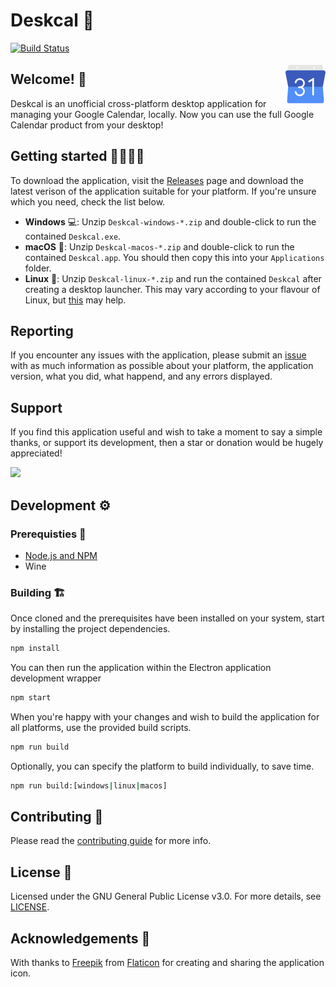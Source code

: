 # Deskcal 📅
[![Build Status](https://travis-ci.com/cognophile/Deskcal.svg?branch=master)](https://travis-ci.com/cognophile/Deskcal) 

<img src="resources/icon.png" alt="google-calendar-icon" width="64" height="64" align="right" hspace="0" vspace="3"/>

## Welcome! 👋
Deskcal is an unofficial cross-platform desktop application for managing your Google Calendar, locally. Now you can use the full Google Calendar product from your desktop! 

## Getting started 👩‍💻👨‍💻
To download the application, visit the [Releases](https://github.com/cognophile/Deskcal/releases) page and download the latest verison of the application suitable for your platform. If you're unsure which you need, check the list below.

* **Windows** 💻: Unzip `Deskcal-windows-*.zip` and double-click to run the contained `Deskcal.exe`.
* **macOS** 🍎: Unzip `Deskcal-macos-*.zip` and double-click to run the contained `Deskcal.app`. You should then copy this into your `Applications` folder.
* **Linux** 🐧: Unzip `Deskcal-linux-*.zip` and run the contained `Deskcal` after creating a desktop launcher. This may vary according to your flavour of Linux, but [this](https://askubuntu.com/a/330783/778594) may help.

## Reporting
If you encounter any issues with the application, please submit an [issue](https://github.com/cognophile/Deskcal/issues) with as much information as possible about your platform, the application version, what you did, what happend, and any errors displayed.

## Support
If you find this application useful and wish to take a moment to say a simple thanks, or support its development, then a star or donation would be hugely appreciated!

<a href="https://www.buymeacoffee.com/cognophile"><img src="https://img.buymeacoffee.com/button-api/?text=Buy me a coffee&emoji=&slug=cognophile&button_colour=FFDD00&font_colour=000000&font_family=Cookie&outline_colour=000000&coffee_colour=ffffff" /></a>

## Development ⚙️
### Prerequisties 🧱
* [Node.js and NPM](https://nodejs.org/en/)
* Wine

### Building 🏗
Once cloned and the prerequisites have been installed on your system, start by installing the project dependencies. 

```bash
npm install
```

You can then run the application within the Electron application development wrapper

```bash
npm start
```

When you're happy with your changes and wish to build the application for all platforms, use the provided build scripts. 

```bash
npm run build
```

Optionally, you can specify the platform to build individually, to save time.

```bash
npm run build:[windows|linux|macos]
```

## Contributing 🎁
Please read the [contributing guide](CONTRIBUTING.md) for more info. 

## License 💼
Licensed under the GNU General Public License v3.0. For more details, see [LICENSE](LICENSE).

## Acknowledgements 🙌
With thanks to [Freepik]("https://www.flaticon.com/authors/freepik") from [Flaticon](https://www.flaticon.com/") for creating and sharing the application icon.
